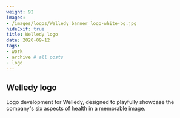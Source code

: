 ```yaml
---
weight: 92
images:
- /images/logos/Welledy_banner_logo-white-bg.jpg
hideExif: true
title: Welledy logo
date: 2020-09-12
tags:
- work
- archive # all posts
- logo
---
```


## Welledy logo

Logo development for Welledy, designed to playfully showcase the company's six
aspects of health in a memorable image.
